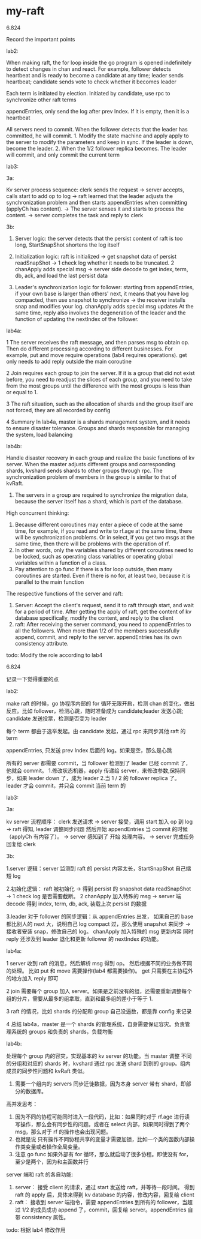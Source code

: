 # my-raft

6.824

Record the important points

lab2:

When making raft, the for loop inside the go program is opened indefinitely to detect changes in chan and react. For example, follower detects heartbeat and is ready to become a candidate at any time; leader sends heartbeat; candidate sends vote to check whether it becomes leader

Each term is initiated by election. Initiated by candidate, use rpc to synchronize other raft terms

appendEntries, only send the log after prev Index. If it is empty, then it is a heartbeat

All servers need to commit. When the follower detects that the leader has committed, he will commit. 1. Modify the state machine and apply apply to the server to modify the parameters and keep in sync. If the leader is down, become the leader. 2. When the 1/2 follower replica becomes. The leader will commit, and only commit the current term

lab3:

3a:

Kv server process sequence: clerk sends the request -> server accepts, calls start to add op to log -> raft learned that the leader adjusts the synchronization problem and then starts appendEntries when committing (applyCh has content). -> The server senses it and starts to process the content. -> server completes the task and reply to clerk

3b:

1. Server logic: the server detects that the persist content of raft is too long, StartSnapShot shortens the log itself

2. Initialization logic: raft is initialized -> get snapshot data of persist readSnapShot -> 1 check log whether it needs to be truncated. 2
chanApply adds special msg -> server side decode to get index, term, db, ack, and load the last persist data

3. Leader's synchronization logic for follower: starting from appendEntries, if your own base is larger than others' next, it means that you have log compacted, then use snapshot to synchronize -> the receiver installs snap and modifies your log. chanApply adds special msg updates
At the same time, reply also involves the degeneration of the leader and the function of updating the nextIndex of the follower.

lab4a:

1 The server receives the raft message, and then parses msg to obtain op. Then do different processing according to different businesses. For example, put and move require operations (lab4 requires operations). get only needs to add reply outside the main coroutine

2 Join requires each group to join the server. If it is a group that did not exist before, you need to readjust the slices of each group, and you need to take from the most groups until the difference with the most groups is less than or equal to 1.

3 The raft situation, such as the allocation of shards and the group itself are not forced, they are all recorded by config

4 Summary In lab4a, master is a shards management system, and it needs to ensure disaster tolerance. Groups and shards responsible for managing the system, load balancing

lab4b:

Handle disaster recovery in each group and realize the basic functions of kv server. When the master adjusts different groups and corresponding shards, kvshard sends shards to other groups through rpc. The synchronization problem of members in the group is similar to that of kvRaft.

1. The servers in a group are required to synchronize the migration data, because the server itself has a shard, which is part of the database.

High concurrent thinking:

1. Because different coroutines may enter a piece of code at the same time, for example, if you read and write to rf.age at the same time, there will be synchronization problems. Or in select, if you get two msgs at the same time, then there will be problems with the operation of rf.
2. In other words, only the variables shared by different coroutines need to be locked, such as operating class variables or operating global variables within a function of a class.
3. Pay attention to go func If there is a for loop outside, then many coroutines are started. Even if there is no for, at least two, because it is parallel to the main function

The respective functions of the server and raft:

1. Server: Accept the client's request, send it to raft through start, and wait for a period of time. After getting the apply of raft, get the content of kv database specifically, modify the content, and reply to the client
2. raft: After receiving the server command, you need to appendEntries to all the followers. When more than 1/2 of the members successfully append, commit, and reply to the server. appendEntries has its own consistency attribute.

todo:
Modify the role according to lab4

6.824

记录一下觉得重要的点

lab2:

make raft 的时候，go 协程序内部的 for 循环无限开启，检测 chan 的变化，做出反应。比如 follower，检测心跳，随时准备成为 candidate;leader 发送心跳; candidate 发送投票，检测是否变为 leader

每个 term 都由于选举发起。由 candidate 发起，通过 rpc 来同步其他 raft 的 term

appendEntries, 只发送 prev Index 后面的 log。如果是空，那么是心跳

所有的 server 都需要 commit，当 follower 检测到了 leader 已经 commit 了，他就会 commit。 1.修改状态机器，apply 传递给 server，来修改参数,保持同步，如果 leader down 了，成为 leader 2.当 1 / 2 的 follower replica 了。leader 才会 commit，并只会 commit 当前 term 的

lab3:

3a:

kv server 流程顺序： clerk 发送请求 -> server 接受，调用 start 加入 op 到 log -> raft 得知, leader 调整同步问题 然后开始 appendEntries 当 commit 的时候（applyCh 有内容了）。 -> server 感知到了 开始 处理内容。 -> server 完成任务 回复给 clerk

3b:

1.server 逻辑：server 监测到 raft 的 persist 内容太长，StartSnapShot 自己缩短 log

2.初始化逻辑： raft 被初始化 -> 得到 persist 的 snapshot data readSnapShot -> 1 check log 是否需要截断。 2
chanApply 加入特殊的 msg -> server 端 decode 得到 index, term, db, ack, 装载上次 persist 的数据

3.leader 对于 follower 的同步逻辑：从 appendEntries 出发， 如果自己的 base 都比别人的 next 大，说明自己 log compact 过，那么使用 snapshot 来同步 -> 接收者安装 snap，修改自己的 log。 chanApply 加入特殊的 msg 更新内容
同时 reply 还涉及到 leader 退化和更新 follower 的 nextIndex 的功能。

lab4a:

1 server 收到 raft 的消息，然后解析 msg 得到 op。 然后根据不同的业务做不同的处理。 比如 put 和 move 需要操作(lab4 都需要操作)。 get 只需要在主协程外的地方加入 reply 即可

2 join 需要每个 group 加入 server。如果是之前没有的组，还需要重新调整每个组的分片，需要从最多的组拿取，直到和最多组的差小于等于 1.

3 raft 的情况，比如 shards 的分配和 group 自己没逼数，都是靠 config 来记录

4 总结 lab4a，master 是一个 shards 的管理系统，自身需要保证容灾。负责管理系统的 groups 和负责的 shards，负载均衡

lab4b:

处理每个 group 内的容灾，实现基本的 kv server 的功能。当 master 调整 不同的分组和对应的 shards 时，kvshard 通过 rpc 发送 shard 到别的 group。组内成员的同步性问题和 kvRaft 类似。

1. 需要一个组内的 servers 同步迁徙数据，因为本身 server 带有 shard，即部分的数据库。

高并发思考：

1. 因为不同的协程可能同时进入一段代码，比如：如果同时对于 rf.age 进行读写操作，那么会有同步性的问题。或者在 select 内部，如果同时得到了两个 msg，那么对于 rf 的操作也会出现问题。
2. 也就是说 只有操作不同协程共享的变量才需要加锁，比如一个类的函数内部操作类变量或者操作全局变量。
3. 注意 go func 如果外部有 for 循环，那么就启动了很多协程。即使没有 for，至少是两个，因为和主函数并行

server 端和 raft 的各自功能:

1. server： 接受 client 的请求，通过 start 发送给 raft，并等待一段时间。 得到 raft 的 apply 后，具体来得到 kv database 的内容，修改内容，回复给 client
2. raft： 接收到 server 端指令，需要 appendEntries 到所有的 follower，当超过 1/2 的成员成功 append 了，commit，回复给 server。appendEntries 自带 consistency 属性。

todo:
根据 lab4 修改作用
